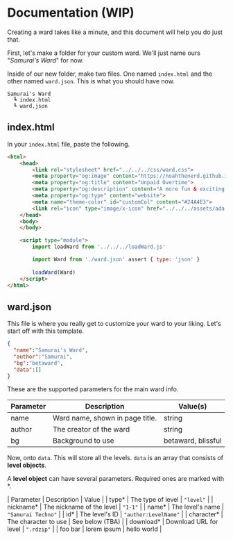 # Documentation (WIP)
Creating a ward takes like a minute, and this document will help you do just that.

First, let's make a folder for your custom ward. We'll just name ours "*Samurai's Ward*" for now.

Inside of our new folder, make two files. One named `index.html` and the other named `ward.json`. This is what you should have now.

```
Samurai's Ward
  ┗ index.html
  ┗ ward.json
```

## index.html
In your `index.html` file, paste the following.

```html
<html>
    <head>
        <link rel="stylesheet" href="../../../css/ward.css">
        <meta property="og:image" content="https://noahthenerd.github.io/unpaid-overtime/assets/ada.png">
        <meta property="og:title" content="Unpaid Overtime">
        <meta property="og:description" content="A more fun & exciting way to play custom levels in Rhythm Doctor.">
        <meta property="og:type" content="website">
        <meta name="theme-color" id="customCol" content="#24A4E3">
        <link rel="icon" type="image/x-icon" href="../../../assets/ada.png">
    </head>
    <body>
    </body>

    <script type="module">
        import loadWard from '../../../loadWard.js'

        import Ward from './ward.json' assert { type: 'json' }
        
        loadWard(Ward)
    </script>
</html>
```

## ward.json
This file is where you really get to customize your ward to your liking. Let's start off with this template.

```json
{
  "name":"Samurai's Ward",
  "author":"Samurai",
  "bg":"betaward",
  "data":[]
}
```

These are the supported parameters for the main ward info.

| Parameter | Description | Value(s) |
| --------- | ----------- | ----- |
| name | Ward name, shown in page title. | string |
| author | The creator of the ward | string |
| bg | Background to use | betaward, blissful |

Now, onto `data`. This will store all the levels. `data` is an array that consists of **level objects**.

A **level object** can have several parameters. Required ones are marked with *.

| Parameter | Description | Value |
| type* | The type of level | `"level"` |
| nickname* | The nickname of the level | `"1-1"` |
| name* | The level's name | `"Samurai Techno"` |
| id* | The level's ID | `"author:LevelName"` |
| character* | The character to use | See below (TBA) |
| download* | Download URL for level | `".rdzip"` |
| foo bar | lorem ipsum | hello world |